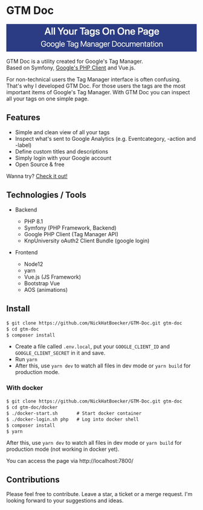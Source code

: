 # GTM Doc

![All Your Tags On One Page - Google Tag Manager Documentation](https://github.com/NickHatBoecker/GTM-Doc/blob/master/public/img/gtm_doc_social_sm.jpg?raw=true)

GTM Doc is a utility created for Google's Tag Manager.<br>
Based on Symfony, [Google's PHP Client](https://github.com/googleapis/google-api-php-client) and Vue.js.

For non-technical users the Tag Manager interface is often confusing. That's why I developed GTM Doc. For those users the tags are the most important items of Google's Tag Manager. With GTM Doc you can inspect all your tags on one simple page.
## Features

- Simple and clean view of all your tags
- Inspect what's sent to Google Analytics (e.g. Eventcategory, -action and -label) 
- Define custom titles and descriptions
- Simply login with your Google account
- Open Source & free

Wanna try? [Check it out!](https://gtm.nick-hat-boecker.de)

## Technologies / Tools

- Backend
  - PHP 8.1
  - Symfony (PHP Framework, Backend)
  - Google PHP Client (Tag Manager API)
  - KnpUniversity oAuth2 Client Bundle (google login)
  
- Frontend
  - Node12
  - yarn
  - Vue.js (JS Framework)
  - Bootstrap Vue
  - AOS (animations)

## Install

```
$ git clone https://github.com/NickHatBoecker/GTM-Doc.git gtm-doc
$ cd gtm-doc
$ composer install
```

- Create a file called `.env.local`, put your `GOOGLE_CLIENT_ID` and `GOOGLE_CLIENT_SECRET` in it and save.
- Run `yarn`
- After this, use `yarn dev` to watch all files in dev mode or `yarn build` for production mode.

### With docker

```
$ git clone https://github.com/NickHatBoecker/GTM-Doc.git gtm-doc
$ cd gtm-doc/docker
$ ./docker-start.sh       # Start docker container
$ ./docker-login.sh php   # Log into docker shell
$ composer install
$ yarn
```

After this, use `yarn dev` to watch all files in dev mode or `yarn build` for production mode (not working in docker yet).

You can access the page via http://localhost:7800/

## Contributions

Please feel free to contribute. Leave a star, a ticket or a merge request. I'm looking forward to your suggestions and ideas. 
